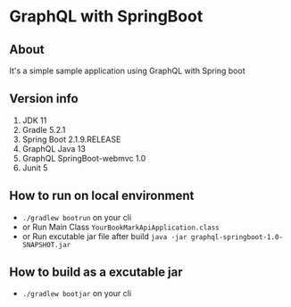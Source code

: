 # GraphQL with SpringBoot

## About
It's a simple sample application using GraphQL with Spring boot 

## Version info
1. JDK 11
2. Gradle 5.2.1
3. Spring Boot 2.1.9.RELEASE
4. GraphQL Java 13
5. GraphQL SpringBoot-webmvc 1.0
6. Junit 5

## How to run on local environment
- `./gradlew bootrun` on your cli
- or Run Main Class `YourBookMarkApiApplication.class`
- or Run excutable jar file after build `java -jar graphql-springboot-1.0-SNAPSHOT.jar`

## How to build as a excutable jar
- `./gradlew bootjar` on your cli
